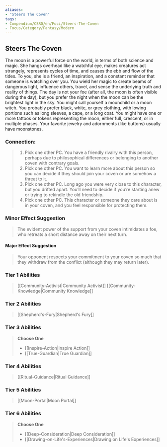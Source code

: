 ```yaml
---
aliases:
- "Steers The Coven"
tags:
- Compendium/CSRD/en/Foci/Steers-The-Coven
- Focus/Category/Fantasy/Modern
---
```


  
## Steers The Coven
The moon is a powerful force on the world, in terms of both science and magic. She hangs overhead like a watchful eye, makes creatures act strangely, represents cycles of time, and causes the ebb and flow of the tides. To you, she is a friend, an inspiration, and a constant reminder that someone is watching over you. You wield her magic to create beams of dangerous light, influence others, travel, and sense the underlying truth and reality of things. The day is not your foe (after all, the moon is often visible during the day), but you prefer the night when the moon can be the brightest light in the sky. You might call yourself a moonchild or a moon witch. You probably prefer black, white, or grey clothing, with lowing portions such as long sleeves, a cape, or a long coat. You might have one or more tattoos or tokens representing the moon, either full, crescent, or in multiple phases. Your favorite jewelry and adornments (like buttons) usually have moonstones.


### Connection: 
>1. Pick one other PC. You have a friendly rivalry with this person, perhaps due to philosophical differences or belonging to another coven with contrary goals.
>2. Pick one other PC. You want to learn more about this person so you can decide if they should join your coven or are somehow a threat to it.
>3. Pick one other PC. Long ago you were very close to this character, but you drifted apart. You’ll need to decide if you’re starting anew or trying to rekindle the old friendship.
>4. Pick one other PC. This character or someone they care about is in your coven, and you feel responsible for protecting them.
### Minor Effect Suggestion 
>The evident power of the support from your coven intimidates a foe, who retreats a short distance away on their next turn.
#### Major Effect Suggestion 
>Your opponent respects your commitment to your coven so much that they withdraw from the conflict (although they may return later).

### Tier 1 Abilities  
> [[Community-Activist|Community Activist]]
> [[Community-Knowledge|Community Knowledge]]


### Tier 2 Abilities  
> [[Shepherd's-Fury|Shepherd's Fury]]  

### Tier 3 Abilities  
> **Choose One**  
>- [[Inspire-Action|Inspire Action]]
>- [[True-Guardian|True Guardian]]
### Tier 4 Abilities  
> [[Ritual-Guidance|Ritual Guidance]]  

### Tier 5 Abilities  
> [[Moon-Portal|Moon Portal]]


### Tier 6 Abilities
> **Choose One**  
>- [[Deep-Consideration|Deep Consideration]]  
>- [[Drawing-on-Life's-Experiences|Drawing on Life's Experiences]]